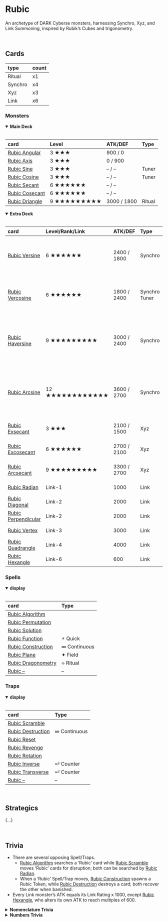 # Rubic

An archetype of DARK Cyberse monsters, harnessing Synchro, Xyz, and Link Summoning, inspired by Rubik’s Cubes and trigonometry.


<br>


## Cards

| type | count |
| :--- | :---- |
| Ritual  | x1 |
| Synchro | x4 |
| Xyz     | x3 |
| Link    | x6 |

### Monsters

<details open>
  <summary> <b> Main Deck </b> </summary> <br>

| card | Level | ATK/DEF | Type |
| :--- | :---- | :------ | :--- |
| [Rubic Angular](../cards/monsters/standard/–.md) | 3 ★★★ | 900 / 0 | |
| [Rubic Axis](../cards/monsters/standard/–.md) | 3 ★★★ | 0 / 900 | |
| [Rubic Sine](../cards/monsters/standard/–.md) | 3 ★★★ | – / – | Tuner |
| [Rubic Cosine](../cards/monsters/standard/–.md) | 3 ★★★ | – / – | Tuner |
| [Rubic Secant](../cards/monsters/standard/–.md) | 6 ★★★★★★ | – / – | |
| [Rubic Cosecant](../cards/monsters/standard/–.md) | 6 ★★★★★★ | – / – | |
| [Rubic Driangle](../cards/monsters/ritual/–.md) | 9 ★★★★★★★★★ | 3000 / 1800 | Ritual |

</details>

<details open>
  <summary> <b> Extra Deck </b> </summary> <br>

| card | Level/Rank/Link | ATK/DEF | Type | material |
| :--- | :-------------- | :------ | :--- | :------- |
| [Rubic Versine](../cards/monsters/–/–.md) | 6 ★★★★★★ | 2400 / 1800 | Synchro | 1 ‘Rubic’ Tuner + 1 ‘Rubic’ non-Tuner monster |
| [Rubic Vercosine](../cards/monsters/–/–.md) | 6 ★★★★★★ | 1800 / 2400 | Synchro Tuner | 1 ‘Rubic’ Tuner + 1 ‘Rubic’ non-Tuner monster |
| [Rubic Haversine](../cards/monsters/–/–.md) | 9 ★★★★★★★★★ | 3000 / 2400 | Synchro | 1+ ‘Rubic’ Tuners + 1+ ‘Rubic’ non-Tuner monsters |
| [Rubic Arcsine](../cards/monsters/–/–.md) | 12 ★★★★★★★★★★★★ | 3600 / 2700 | Synchro | 1+ ‘Rubic’ Tuners + 1+ ‘Rubic’ non-Tuner monsters |
| [Rubic Exsecant](../cards/monsters/–/–.md) | 3 ★★★ | 2100 / 1500 | Xyz | 2+ Level 3 ‘Rubic’ monsters |
| [Rubic Excosecant](../cards/monsters/–/–.md) | 6 ★★★★★★ | 2700 / 2100 | Xyz | 2+ Level 6 ‘Rubic’ monsters |
| [Rubic Arcsecant](../cards/monsters/–/–.md) | 9 ★★★★★★★★★ | 3300 / 2700 | Xyz | 2+ Level 9 ‘Rubic’ monsters |
| [Rubic Radian](../cards/monsters/–/–.md) | Link-1 | 1000 | Link | 1 ‘Rubic’ monster |
| [Rubic Diagonal](../cards/monsters/–/–.md) | Link-2 | 2000 | Link | 2 ‘Rubic’ monsters |
| [Rubic Perpendicular](../cards/monsters/–/–.md) | Link-2 | 2000 | Link | 2 ‘Rubic’ monsters |
| [Rubic Vertex](../cards/monsters/–/–.md) | Link-3 | 3000 | Link | 2 ‘Rubic’ monsters |
| [Rubic Quadrangle](../cards/monsters/–/–.md) | Link-4 | 4000 | Link | 2 ‘Rubic’ monsters |
| [Rubic Hexangle](../cards/monsters/–/–.md) | Link-6 | 600 | Link | 3 ‘Rubic’ monsters |

</details>

### Spells

<details open>
  <summary> <b> display </b> </summary> <br>

| card | Type |
| :--- | :--- |
| [Rubic Algorithm](../cards/spells/–/–.md) | |
| [Rubic Permutation](../cards/spells/–/–.md) | |
| [Rubic Solution](../cards/spells/–/–.md) | |
| [Rubic Function](../cards/spells/–/–.md) | ⚡︎ Quick |
| [Rubic Construction](../cards/spells/–/–.md) | ∞ Continuous |
| [Rubic Plane](../cards/spells/–/–.md) | ✦ Field |
| [Rubic Dragonometry](../cards/spells/–/–.md) | ⟡ Ritual |
| [Rubic –](../cards/spells/–/–.md) | – |

</details>

### Traps

<details open>
  <summary> <b> display </b> </summary> <br>

| card | Type |
| :--- | :--- |
| [Rubic Scramble](../cards/traps/–/–.md) | |
| [Rubic Destruction](../cards/traps/–/–.md) | ∞ Continuous |
| [Rubic Reset](../cards/traps/–/–.md) | |
| [Rubic Revenge](../cards/traps/–/–.md) | |
| [Rubic Rotation](../cards/traps/–/–.md) | |
| [Rubic Inverse](../cards/traps/–/–.md) | ↵ Counter |
| [Rubic Transverse](../cards/traps/–/–.md) | ↵ Counter |
| [Rubic –](../cards/traps/–/–.md) | – |

</details>


<br>


## Strategics

{...}


<br>


## Trivia

- There are several opposing Spell/Traps.
  - [Rubic Algorithm](#Spells) searches a ‘Rubic’ card while [Rubic Scramble](#Traps) moves ‘Rubic’ cards for disruption; both can be searched by [Rubic Radian](#Monsters).
  - When a ‘Rubic’ Spell/Trap moves, [Rubic Construction](#Spells) spawns a Rubic Token, while [Rubic Destruction](#Traps) destroys a card; both recover the other when banished.
- Every Link monster’s ATK equals its Link Rating x 1000, except [Rubic Hexangle](#Monsters), who alters its own ATK to reach multiples of 600.

<details hide>
  <summary> <b> Nomenclature Trivia </b> </summary> <br>

All of the names within the archetype derivityze from trigonometrical or speedcubing terms.

<table>
  <tr>
    <th> cards </th>
    <th> derivityzacion </th>
    <th> card </th>
    <th> derivend </th>
  </tr>
  <tr>
    <td rowspan="2"> Lv3 non-Tuners </td>
    <td rowspan="2"> geometrical terminologics </td>
    <td> <a href="#Monsters"> Angular </a> </td>
    <td> angle </td>
  </tr>
  <tr>
    <td> <a href="#Monsters"> Axis </a> </td>
    <td> axis (graph) </td>
  </tr>
  <tr>
    <td rowspan="2"> Lv3 Tuners </td>
    <td rowspan="11"> trigonometrical functions </td>
    <td> <a href="#Monsters"> Sine </a> </td>
    <td> <a href="https://wikipedia.org/wiki/Sine_and_cosine"> sine </a> </td>
  </tr>
  <tr>
    <td> <a href="#Monsters"> Cosine </a> </td>
    <td> <a href="https://wikipedia.org/wiki/Sine_and_cosine"> cosine </a> </td>
  </tr>
  <tr>
    <td rowspan="2"> Lv6 non-Tuners </td>
    <td> <a href="#Monsters"> Secant </a> </td>
    <td>  </td>
  </tr>
  <tr>
    <td> <a href="#Monsters"> Cosecant </a> </td>
    <td>  </td>
  </tr>
  <tr>
    <td rowspan="4"> Synchro monsters </td>
    <td> <a href="#Monsters"> Versine </a> </td>
    <td>  </td>
  </tr>
  <tr>
    <td> <a href="#Monsters"> Vercosine </a> </td>
    <td>  </td>
  </tr>
  <tr>
    <td> <a href="#Monsters"> Haversine </a> </td>
    <td>  </td>
  </tr>
  <tr>
    <td> <a href="#Monsters"> Arcsine </a> </td>
    <td>  </td>
  </tr>
  <tr>
    <td rowspan="3"> Xyz monsters </td>
    <td> <a href="#Monsters"> Exsecant </a> </td>
    <td>  </td>
  </tr>
  <tr>
    <td> <a href="#Monsters"> Excosecant </a> </td>
    <td>  </td>
  </tr>
  <tr>
    <td> <a href="#Monsters"> Arcsecant </a> </td>
    <td>  </td>
  </tr>
</table>

- The Level 3 Tuners, Level 6 Main Deck monsters, Synchro monsters, and Xyz monsters are all named after trigonometric functions.
- The Level 3 non-Tuners, Level 9 Ritual monster, Link monsters, and some Spell/Traps have names relating to geometrics.
  - [Rubic Driangle](#Monsters) is a portmanteau of *dragon* and *triangle*.
- Most Spell/Traps take their names from speedcubing terms.
  - [Rubic Dragonometry](#Spells) is a portmanteau of *dragon* and *-ometry* in ‘trigonometry’.
  - [Rubic Revenge](#Traps) derivityzes from the [Rubik’s Revenge](https://wikipedia.org/wiki/Rubik%27s_Revenge) (the 4x4x4 Rubik’s Cube).

</details>

<details hide>
  <summary> <b> Numbers Trivia </b> </summary> <br>

Numbers relating to trigonometrics and Rubik’s Cubes feature prominently throughout the archetype.

- In particular, everything revolves around the number 3.
  - The Levels and Ranks of the Synchro and Xyz monsters are all multiples of 3.
  - The ATK/DEF of every monster is a multiple of 300.
  - The Ritual Spell [Rubic Dragonometry](#Spells) requires banishing exactly 3 monsters from 3 different locations, whose total Levels equal a multiple of 3.
- The ATK/DEF of the Level 3 Main Deck monsters total 900 (90° being a right angle).
- The ATK/DEF of the Level 6 Main Deck monsters total 2700 (270° being the reflex of a right angle).

</details>
